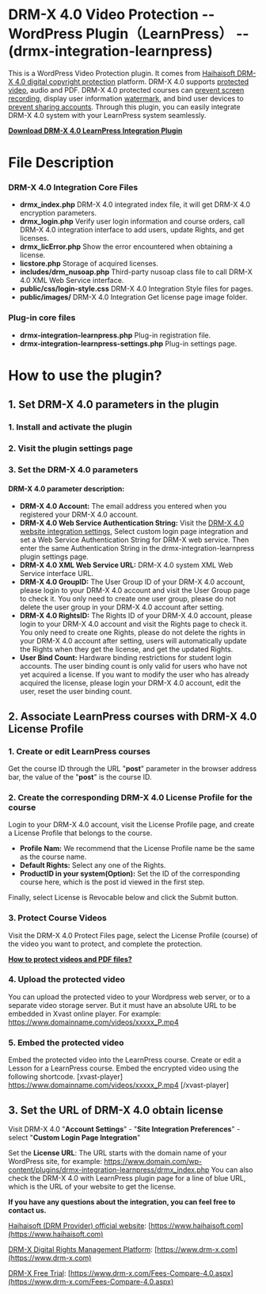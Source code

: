 # DRM-X 4.0 Video Protection -- WordPress Plugin（LearnPress） -- (drmx-integration-learnpress)

This is a WordPress Video Protection plugin. It comes from [Haihaisoft DRM-X 4.0 digital copyright protection](https://www.drm-x.com) platform. DRM-X 4.0 supports [protected video](https://www.haihaisoft.com/Video-DRM-Protection.aspx), audio and PDF. DRM-X 4.0 protected courses can [prevent screen recording](https://www.haihaisoft.com/Smart-Prevent-Screen-Recording.aspx), display user information [watermark](https://www.drm-x.com/Secure-Architecture-4.0.aspx#watermark-scroll-tab), and bind user devices to [prevent sharing accounts](https://www.drm-x.com/Secure-Architecture-4.0.aspx#binding-scroll-tab). Through this plugin, you can easily integrate DRM-X 4.0 system with your LearnPress system seamlessly.

**[Download DRM-X 4.0 LearnPress Integration Plugin](https://www.drm-x.com/download/DRM-X_4.0_Integration/drmx-integration-learnpress.zip)**

# File Description

### DRM-X 4.0 Integration Core Files

- **drmx_index.php**  DRM-X 4.0 integrated index file, it will get DRM-X 4.0 encryption parameters.
- **drmx_login.php** Verify user login information and course orders, call DRM-X 4.0 integration interface to add users, update Rights, and get licenses.
- **drmx_licError.php** Show the error encountered when obtaining a license.
- **licstore.php** Storage of acquired licenses.
- **includes/drm_nusoap.php** Third-party nusoap class file to call DRM-X 4.0 XML Web Service interface.
- **public/css/login-style.css** DRM-X 4.0 Integration Style files for pages.
- **public/images/**  DRM-X 4.0 Integration Get license page image folder.

### Plug-in core files

- **drmx-integration-learnpress.php** Plug-in registration file.
- **drmx-integration-learnpress-settings.php** Plug-in settings page.



# How to use the plugin?

## 1. Set DRM-X 4.0 parameters in the plugin

### 	1. Install and activate the plugin

### 	2. Visit the plugin settings page

### 	3. Set the DRM-X 4.0 parameters

#### 	DRM-X 4.0 parameter description:

- **DRM-X 4.0 Account:** The email address you entered when you registered your DRM-X 4.0 account.
- **DRM-X 4.0 Web Service Authentication String:** Visit the [DRM-X 4.0 website integration settings](http://4.drm-x.com/SetIntegration.aspx), Select custom login page integration and set a Web Service Authentication String for DRM-X web service. Then enter the same Authentication String in the drmx-integration-learnpress plugin settings page.
- **DRM-X 4.0 XML Web Service URL:** DRM-X 4.0 system XML Web Service interface URL.
- **DRM-X 4.0 GroupID:** The User Group ID of your DRM-X 4.0 account, please login to your DRM-X 4.0 account and visit the User Group page to check it. You only need to create one user group, please do not delete the user group in your DRM-X 4.0 account after setting.
- **DRM-X 4.0 RightsID:** The Rights ID of your DRM-X 4.0 account, please login to your DRM-X 4.0 account and visit the Rights page to check it. You only need to create one Rights, please do not delete the rights in your DRM-X 4.0 account after setting, users will automatically update the Rights when they get the license, and get the updated Rights.
- **User Bind Count:** Hardware binding restrictions for student login accounts. The user binding count is only valid for users who have not yet acquired a license. If you want to modify the user who has already acquired the license, please login your DRM-X 4.0 account, edit the user, reset the user binding count.

## 2. Associate LearnPress courses with DRM-X 4.0 License Profile

### 1. Create or edit LearnPress courses

Get the course ID through the URL "**post**" parameter in the browser address bar, the value of the "**post**" is the course ID.

### 2. Create the corresponding DRM-X 4.0 License Profile for the course

Login to your DRM-X 4.0 account, visit the License Profile page, and create a License Profile that belongs to the course.

- **Profile Nam:** We recommend that the License Profile name be the same as the course name.
- **Default Rights:** Select any one of the Rights.
- **ProductID in your system(Option):** Set the ID of the corresponding course here, which is the post id viewed in the first step.

Finally, select License is Revocable below and click the Submit button.

### 3. Protect Course Videos

Visit the DRM-X 4.0 Protect Files page, select the License Profile (course) of the video you want to protect, and complete the protection.

[**How to protect videos and PDF files?**](https://www.drm-x.com/DRM-X4.0_encryption_tutorial.aspx)

### 4. Upload the protected video

You can upload the protected video to your Wordpress web server, or to a separate video storage server. But it must have an absolute URL to be embedded in Xvast online player. For example: https://www.domainname.com/videos/xxxxx_P.mp4

### 5. Embed the protected video

Embed the protected video into the LearnPress course. Create or edit a Lesson for a LearnPress course. Embed the encrypted video using the following shortcode. [xvast-player] https://www.domainname.com/videos/xxxxx_P.mp4 [/xvast-player]

## 3. Set the URL of DRM-X 4.0 obtain license

Visit DRM-X 4.0 "**Account Settings**" - "**Site Integration Preferences**" - select "**Custom Login Page Integration**"

Set the **License URL**: The URL starts with the domain name of your WordPress site, for example: https://www.domain.com/wp-content/plugins/drmx-integration-learnpress/drmx_index.php You can also check the DRM-X 4.0 with LearnPress plugin page for a line of blue URL, which is the URL of your website to get the license.



**If you have any questions about the integration, you can feel free to contact us.**

[Haihaisoft (DRM Provider) official website](https://www.haihaisoft.com): [https://www.haihaisoft.com](https://www.haihaisoft.com) 

[DRM-X Digital Rights Management Platform](https://www.drm-x.com): [https://www.drm-x.com](https://www.drm-x.com) 

[DRM-X Free Trial](https://www.drm-x.com/Fees-Compare-4.0.aspx): [https://www.drm-x.com/Fees-Compare-4.0.aspx](https://www.drm-x.com/Fees-Compare-4.0.aspx)